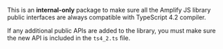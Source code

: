 This is an **internal-only** package to make sure all the Amplify JS library public interfaces are always compatible
with TypeScript 4.2 compiler.

If any additional public APIs are added to the library, you must make sure the new API is included in the `ts4_2.ts`
file.
